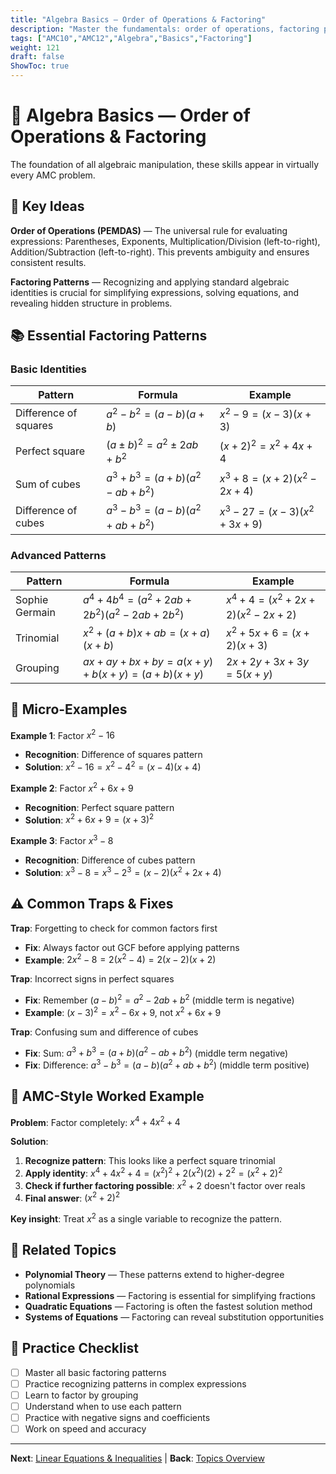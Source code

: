 ```yaml
---
title: "Algebra Basics — Order of Operations & Factoring"
description: "Master the fundamentals: order of operations, factoring patterns, and essential algebraic identities."
tags: ["AMC10","AMC12","Algebra","Basics","Factoring"]
weight: 121
draft: false
ShowToc: true
---
```


# 🔢 Algebra Basics — Order of Operations & Factoring

The foundation of all algebraic manipulation, these skills appear in virtually every AMC problem.

## 🎯 Key Ideas

**Order of Operations (PEMDAS)** — The universal rule for evaluating expressions: Parentheses, Exponents, Multiplication/Division (left-to-right), Addition/Subtraction (left-to-right). This prevents ambiguity and ensures consistent results.

**Factoring Patterns** — Recognizing and applying standard algebraic identities is crucial for simplifying expressions, solving equations, and revealing hidden structure in problems.

## 📚 Essential Factoring Patterns

### Basic Identities
| Pattern | Formula | Example |
|---------|---------|---------|
| Difference of squares | $a^2 - b^2 = (a-b)(a+b)$ | $x^2 - 9 = (x-3)(x+3)$ |
| Perfect square | $(a \pm b)^2 = a^2 \pm 2ab + b^2$ | $(x+2)^2 = x^2 + 4x + 4$ |
| Sum of cubes | $a^3 + b^3 = (a+b)(a^2-ab+b^2)$ | $x^3 + 8 = (x+2)(x^2-2x+4)$ |
| Difference of cubes | $a^3 - b^3 = (a-b)(a^2+ab+b^2)$ | $x^3 - 27 = (x-3)(x^2+3x+9)$ |

### Advanced Patterns
| Pattern | Formula | Example |
|---------|---------|---------|
| Sophie Germain | $a^4 + 4b^4 = (a^2+2ab+2b^2)(a^2-2ab+2b^2)$ | $x^4 + 4 = (x^2+2x+2)(x^2-2x+2)$ |
| Trinomial | $x^2 + (a+b)x + ab = (x+a)(x+b)$ | $x^2 + 5x + 6 = (x+2)(x+3)$ |
| Grouping | $ax + ay + bx + by = a(x+y) + b(x+y) = (a+b)(x+y)$ | $2x + 2y + 3x + 3y = 5(x+y)$ |

## 🎯 Micro-Examples

**Example 1**: Factor $x^2 - 16$
- **Recognition**: Difference of squares pattern
- **Solution**: $x^2 - 16 = x^2 - 4^2 = (x-4)(x+4)$

**Example 2**: Factor $x^2 + 6x + 9$
- **Recognition**: Perfect square pattern
- **Solution**: $x^2 + 6x + 9 = (x+3)^2$

**Example 3**: Factor $x^3 - 8$
- **Recognition**: Difference of cubes pattern
- **Solution**: $x^3 - 8 = x^3 - 2^3 = (x-2)(x^2+2x+4)$

## ⚠️ Common Traps & Fixes

**Trap**: Forgetting to check for common factors first
- **Fix**: Always factor out GCF before applying patterns
- **Example**: $2x^2 - 8 = 2(x^2 - 4) = 2(x-2)(x+2)$

**Trap**: Incorrect signs in perfect squares
- **Fix**: Remember $(a-b)^2 = a^2 - 2ab + b^2$ (middle term is negative)
- **Example**: $(x-3)^2 = x^2 - 6x + 9$, not $x^2 + 6x + 9$

**Trap**: Confusing sum and difference of cubes
- **Fix**: Sum: $a^3 + b^3 = (a+b)(a^2-ab+b^2)$ (middle term negative)
- **Fix**: Difference: $a^3 - b^3 = (a-b)(a^2+ab+b^2)$ (middle term positive)

## 🎯 AMC-Style Worked Example

**Problem**: Factor completely: $x^4 + 4x^2 + 4$

**Solution**:
1. **Recognize pattern**: This looks like a perfect square trinomial
2. **Apply identity**: $x^4 + 4x^2 + 4 = (x^2)^2 + 2(x^2)(2) + 2^2 = (x^2 + 2)^2$
3. **Check if further factoring possible**: $x^2 + 2$ doesn't factor over reals
4. **Final answer**: $(x^2 + 2)^2$

**Key insight**: Treat $x^2$ as a single variable to recognize the pattern.

## 🔗 Related Topics

- **Polynomial Theory** — These patterns extend to higher-degree polynomials
- **Rational Expressions** — Factoring is essential for simplifying fractions
- **Quadratic Equations** — Factoring is often the fastest solution method
- **Systems of Equations** — Factoring can reveal substitution opportunities

## 📝 Practice Checklist

- [ ] Master all basic factoring patterns
- [ ] Practice recognizing patterns in complex expressions
- [ ] Learn to factor by grouping
- [ ] Understand when to use each pattern
- [ ] Practice with negative signs and coefficients
- [ ] Work on speed and accuracy

---

**Next**: [Linear Equations & Inequalities](../linear-equations-and-inequalities) | **Back**: [Topics Overview](../)
